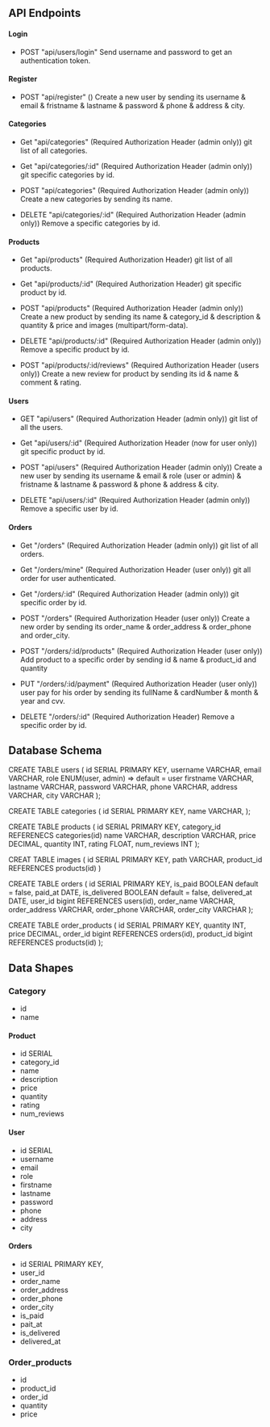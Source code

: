 ## API Endpoints

#### Login

- POST "api/users/login" Send username and password to get an authentication token.

#### Register

- POST "api/register" () Create a new user by sending its username & email & fristname & lastname & password & phone & address & city.

#### Categories

- Get "api/categories" (Required Authorization Header (admin only)) git list of all categories.

- Get "api/categories/:id" (Required Authorization Header (admin only)) git specific categories by id.

- POST "api/categories" (Required Authorization Header (admin only)) Create a new categories by sending its name.

- DELETE "api/categories/:id" (Required Authorization Header (admin only)) Remove a specific categories by id.

#### Products

- Get "api/products" (Required Authorization Header) git list of all products.

- Get "api/products/:id" (Required Authorization Header) git specific product by id.

- POST "api/products" (Required Authorization Header (admin only)) Create a new product by sending its name & category_id & description & quantity & price and images (multipart/form-data).

- DELETE "api/products/:id" (Required Authorization Header (admin only)) Remove a specific product by id.

- POST "api/products/:id/reviews" (Required Authorization Header (users only)) Create a new review for product by sending its id & name & comment & rating.

#### Users

- GET "api/users" (Required Authorization Header (admin only)) git list of all the users.

- Get "api/users/:id" (Required Authorization Header (now for user only)) git specific product by id.

- POST "api/users" (Required Authorization Header (admin only)) Create a new user by sending its username & email & role (user or admin) & fristname & lastname & password & phone & address & city.

- DELETE "api/users/:id" (Required Authorization Header (admin only)) Remove a specific user by id.

#### Orders

- Get "/orders" (Required Authorization Header (admin only)) git list of all orders.

- Get "/orders/mine" (Required Authorization Header (user only)) git all order for user authenticated.

- Get "/orders/:id" (Required Authorization Header (admin only)) git specific order by id.

- POST "/orders" (Required Authorization Header (user only)) Create a new order by sending its order_name & order_address & order_phone and order_city.

- POST "/orders/:id/products" (Required Authorization Header (user only)) Add product to a specific order by sending id & name & product_id and quantity

- PUT "/orders/:id/payment" (Required Authorization Header (user only)) user pay for his order by sending its fullName & cardNumber & month & year and cvv.

- DELETE "/orders/:id" (Required Authorization Header) Remove a specific order by id.

## Database Schema

CREATE TABLE users (
id SERIAL PRIMARY KEY,
username VARCHAR,
email VARCHAR,
role ENUM(user, admin) => default = user
firstname VARCHAR,
lastname VARCHAR,
password VARCHAR,
phone VARCHAR,
address VARCHAR,
city VARCHAR
);

CREATE TABLE categories (
id SERIAL PRIMARY KEY,
name VARCHAR,
);

CREATE TABLE products (
id SERIAL PRIMARY KEY,
category_id REFERENECS categories(id)
name VARCHAR,
description VARCHAR,
price DECIMAL,
quantity INT,
rating FLOAT,
num_reviews INT
);

CREAT TABLE images (
id SERIAL PRIMARY KEY,
path VARCHAR,
product_id REFERENCES products(id)
)

CREATE TABLE orders (
id SERIAL PRIMARY KEY,
is_paid BOOLEAN default = false,
paid_at DATE,
is_delivered BOOLEAN default = false,
delivered_at DATE,
user_id bigint REFERENCES users(id),
order_name VARCHAR,
order_address VARCHAR,
order_phone VARCHAR,
order_city VARCHAR
);

CREATE TABLE order_products (
id SERIAL PRIMARY KEY,
quantity INT,
price DECIMAL,
order_id bigint REFERENCES orders(id),
product_id bigint REFERENCES products(id)
);

## Data Shapes

### Category

- id
- name

#### Product

- id SERIAL
- category_id
- name
- description
- price
- quantity
- rating
- num_reviews

#### User

- id SERIAL
- username
- email
- role
- firstname
- lastname
- password
- phone
- address
- city

#### Orders

- id SERIAL PRIMARY KEY,
- user_id
- order_name
- order_address
- order_phone
- order_city
- is_paid
- pait_at
- is_delivered
- delivered_at

### Order_products

- id
- product_id
- order_id
- quantity
- price
